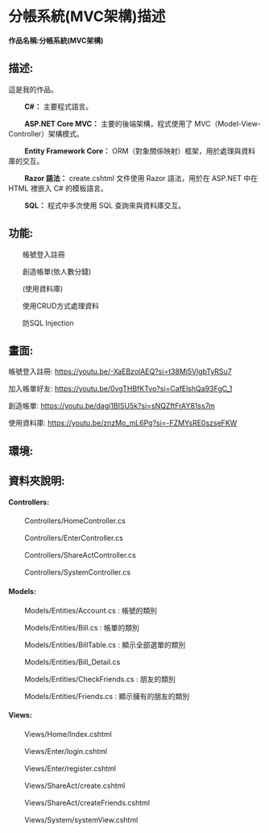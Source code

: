 # 分帳系統(MVC架構)描述

**作品名稱:分帳系統(MVC架構)**

## 描述:
這是我的作品。

　　 **C#：** 主要程式語言。

　　 **ASP.NET Core MVC：** 主要的後端架構，程式使用了 MVC（Model-View-Controller）架構模式。

　　 **Entity Framework Core：** ORM（對象關係映射）框架，用於處理與資料庫的交互。

　　 **Razor 語法：** create.cshtml 文件使用 Razor 語法，用於在 ASP.NET 中在 HTML 裡嵌入 C# 的模板語言。

　　 **SQL：** 程式中多次使用 SQL 查詢來與資料庫交互。

## 功能:
　　帳號登入註冊
  
　　創造帳單(依人數分錢)

　　(使用資料庫)
  
　　使用CRUD方式處理資料
  
　　防SQL Injection

## 畫面:
帳號登入註冊:
https://youtu.be/-XaEBzolAEQ?si=t38Mi5VlgbTyRSu7


加入帳單好友:
https://youtu.be/0vgTHBfKTvo?si=CafElshQa93FgC_1
	
創造帳單:
https://youtu.be/dagi1BISU5k?si=sNQZftFrAY81ss7m

使用資料庫:
https://youtu.be/znzMo_mL6Pg?si=-FZMYsRE0szseFKW

## 環境:

## 資料夾說明:
#### Controllers:
　　 Controllers/HomeController.cs

　　 Controllers/EnterController.cs

　　 Controllers/ShareActController.cs

　　 Controllers/SystemController.cs



#### Models:
　　 Models/Entities/Account.cs : 帳號的類別

　　 Models/Entities/Bill.cs : 帳單的類別

　　 Models/Entities/BillTable.cs : 顯示全部選單的類別
 
　　 Models/Entities/Bill_Detail.cs

　　 Models/Entities/CheckFriends.cs : 朋友的類別

　　 Models/Entities/Friends.cs : 顯示擁有的朋友的類別 


#### Views:

　　 Views/Home/Index.cshtml

　　 Views/Enter/login.cshtml

　　 Views/Enter/register.cshtml


　　 Views/ShareAct/create.cshtml

　　 Views/ShareAct/createFriends.cshtml


　　 Views/System/systemView.cshtml

